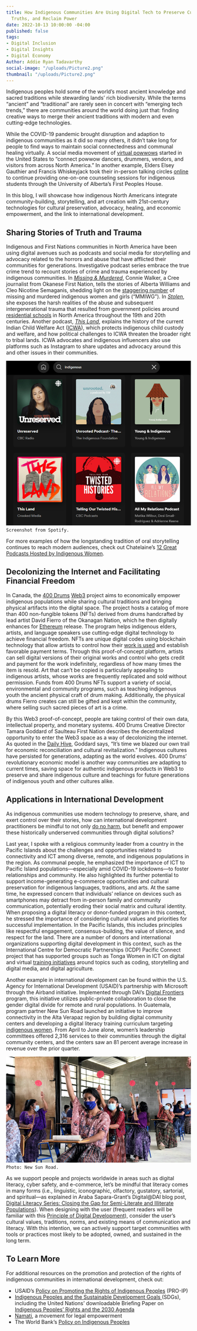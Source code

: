 ```yaml
---
title: How Indigenous Communities Are Using Digital Tech to Preserve Culture, Share
  Truths, and Reclaim Power
date: 2022-10-13 10:00:00 -04:00
published: false
tags:
- Digital Inclusion
- Digital Insights
- Digital Economy
Author: Addie Ryan Tadavarthy
social-image: "/uploads/Picture2.png"
thumbnail: "/uploads/Picture2.png"
---
```


Indigenous peoples hold some of the world’s most ancient knowledge and sacred traditions while stewarding lands’ rich biodiversity. While the terms “ancient” and “traditional” are rarely seen in concert with “emerging tech trends,” there are communities around the world doing just that: finding creative ways to merge their ancient traditions with modern and even cutting-edge technologies.

<!--more-->

While the COVID-19 pandemic brought disruption and adaption to indigenous communities as it did so many others, it didn’t take long for people to find ways to maintain social connectedness and communal healing virtually. A social media movement of [virtual powwows](https://www.cbc.ca/news/indigenous/coronavirus-virtual-powwow-social-distance-1.5521785) started in the United States to “connect powwow dancers, drummers, vendors, and visitors from across North America.” In another example, Elders Elsey Gauthier and Francis Whiskeyjack took their in-person talking circles [online](https://www.ualberta.ca/folio/2020/05/elders-take-indigenous-cultural-teachings-online-to-support-u-of-a-students.html) to continue providing one-on-one counseling sessions for indigenous students through the University of Alberta’s First Peoples House. 

In this blog, I will showcase how indigenous North Americans integrate community-building, storytelling, and art creation with 21st-century technologies for cultural preservation, advocacy, healing, and economic empowerment, and the link to international development.

## Sharing Stories of Truth and Trauma

Indigenous and First Nations communities in North America have been using digital avenues such as podcasts and social media for storytelling and advocacy related to the horrors and abuse that have afflicted their communities for generations. Investigative podcast series embrace the true crime trend to recount stories of crime and trauma experienced by indigenous communities. In [*Missing & Murdered*](https://www.cbc.ca/mediacentre/program/missing-and-murdered), Connie Walker, a Cree journalist from Okanese First Nation, tells the stories of Alberta Williams and Cleo Nicotine Semaganis, shedding light on the [staggering number](https://airc.ucsc.edu/resources/mmiwg.html) of missing and murdered indigenous women and girls (“MMIWG”). In *[Stolen](https://gimletmedia.com/shows/stolen)*, she exposes the harsh realities of the abuse and subsequent intergenerational trauma that resulted from government policies around [residential schools](https://www.washingtonpost.com/outlook/2021/08/10/residential-schools-were-key-tool-americas-long-history-native-genocide/) in North America throughout the 19th and 20th centuries. Another podcast, *[This Land](https://crooked.com/podcast-series/this-land/)*, explains the history of the current Indian Child Welfare Act ([ICWA](https://www.nicwa.org/about-icwa/)), which protects indigenous child custody and welfare, and how political challenges to ICWA threaten the broader right to tribal lands. ICWA advocates and indigenous influencers also use platforms such as Instagram to share updates and advocacy around this and other issues in their communities.  

![Picture1-27bd2e.png](/uploads/Picture1-27bd2e.png)`Screenshot from Spotify.`
  
For more examples of how the longstanding tradition of oral storytelling continues to reach modern audiences, check out Chatelaine’s [12 Great Podcasts Hosted by Indigenous Women](https://www.chatelaine.com/living/indigenous-podcasts-hosted-by-women/).  

## Decolonizing the Internet and Facilitating Financial Freedom

In Canada, the [400 Drums](https://www.400drums.com/) [Web3](https://www.nasdaq.com/articles/web3-and-nfts-explained) project aims to economically empower indigenous populations while sharing cultural traditions and bringing physical artifacts into the digital space. The project hosts a catalog of more than 400 non-fungible tokens (NFTs) derived from drums handcrafted by lead artist David Fierro of the Okanagan Nation, which he then digitally enhances for [Ethereum](https://ethereum.org/en/) release. The program helps indigenous elders, artists, and language speakers use cutting-edge digital technology to achieve financial freedom. NFTs are unique digital codes using blockchain technology that allow artists to control how their [work is used](https://www.forbes.com/sites/bernardmarr/2022/08/19/web3-nfts-and-the-future-of-art/?sh=69cfc2eb1e05) and establish favorable payment terms. Through this proof-of-concept platform, artists can sell digital versions of their original works and control who gets credit and payment for the work indefinitely, regardless of how many times the item is resold. Art that can’t be copied is particularly appealing to indigenous artists, whose works are frequently replicated and sold without permission. Funds from 400 Drums NFTs support a variety of social, environmental and community programs, such as teaching indigenous youth the ancient physical craft of drum making. Additionally, the physical drums Fierro creates can still be gifted and kept within the community, where selling such sacred pieces of art is a crime.

By this Web3 proof-of-concept, people are taking control of their own data, intellectual property, and monetary systems. 400 Drums Creative Director Tamara Goddard of Saulteau First Nation describes the decentralized opportunity to enter the Web3 space as a way of decolonizing the internet. As quoted in the [Daily Hive](https://dailyhive.com/vancouver/400-drums-indigenous-nfts), Goddard says, “It’s time we blazed our own trail for economic reconciliation and cultural revitalization.” Indigenous cultures have persisted for generations, adapting as the world evolves. 400 Drums’ revolutionary economic model is another way communities are adapting to current times, saving space for authentic indigenous products in Web3 to preserve and share indigenous culture and teachings for future generations of indigenous youth and other cultures alike.

## Applications in International Development

As indigenous communities use modern technology to preserve, share, and exert control over their stories, how can international development practitioners be mindful to not only [do no harm](https://www.cdacollaborative.org/wp-content/uploads/2018/01/Do-No-Harm-A-Brief-Introduction-from-CDA.pdf), but benefit and empower these historically underserved communities through digital solutions? 

Last year, I spoke with a religious community leader from a country in the Pacific Islands about the challenges and opportunities related to connectivity and ICT among diverse, remote, and indigenous populations in the region. As communal people, he emphasized the importance of ICT to Pacific Island populations—especially amid COVID-19 lockdowns—to foster relationships and community. He also highlighted its further potential to support income-generating e-commerce opportunities and cultural preservation for indigenous languages, traditions, and arts. At the same time, he expressed concern that individuals’ reliance on devices such as smartphones may detract from in-person family and community communication, potentially eroding their social matrix and cultural identity. When proposing a digital literacy or donor-funded program in this context, he stressed the importance of considering cultural values and priorities for successful implementation. In the Pacific Islands, this includes principles like respectful engagement, consensus-building, the value of silence, and respect for the land. There are a number of donors and international organizations supporting digital development in this context, such as the International Centre for Democratic Partnerships (ICDP) Pacific Connect project that has supported groups such as Tonga Women in ICT on digital and virtual [training initiatives](https://www.icdp.com.au/2020/12/01/tonga-women-in-ict-thriving-in-the-new-normal/) around topics such as coding, storytelling and digital media, and digital agriculture. 

Another example in international development can be found within the U.S. Agency for International Development (USAID)’s partnership with Microsoft through the Airband initiative. Implemented through DAI’s [Digital Frontiers](https://www.dai.com/our-work/projects/worldwide-digital-frontiers-df) program, this initiative utilizes public-private collaboration to close the gender digital divide for remote and rural populations. In Guatemala, program partner New Sun Road launched an initiative to improve connectivity in the Alta Verapaz region by building digital community centers and developing a digital literacy training curriculum targeting [indigenous women](https://www.digitalfrontiersdai.com/resources/bridging-the-gender-digital-divide-for-guatemalan-indigenous-women/). From April to June alone, women’s leadership committees offered 2,316 services to their communities through the digital community centers, and the centers saw an 81 percent average increase in revenue over the prior quarter. 

![Picture2.png](/uploads/Picture2.png)`Photo: New Sun Road.`

As we support people and projects worldwide in areas such as digital literacy, cyber safety, and e-commerce, let’s be mindful that literacy comes in many forms (i.e., linguistic, iconographic, olfactory, gustatory, sartorial, and spiritual—as explained in Araba Sapara-Grant’s Digital@DAI blog post, [Digital Literacy Series: Closing the Gap for Semi-Literate and Illiterate Populations](https://dai-global-digital.com/digital-literacy-series-closing-the-gap-for-semi-literate-and-illiterate-populations.html)). When designing with the user (frequent readers will be familiar with this [Principle of Digital Development](https://digitalprinciples.org/)), consider the user’s cultural values, traditions, norms, and existing means of communication and literacy. With this intention, we can actively support target communities with tools or practices most likely to be adopted, owned, and sustained in the long term.

## To Learn More

For additional resources on the promotion and protection of the rights of indigenous communities in international development, check out:
* USAID’s [Policy on Promoting the Rights of Indigenous Peoples](https://www.usaid.gov/indigenous-peoples/usaid-policy-on-indigenous-peoples) (PRO-IP)
* [Indigenous Peoples and the Sustainable Development Goals ](https://www.un.org/development/desa/indigenouspeoples/focus-areas/post-2015-agenda/the-sustainable-development-goals-sdgs-and-indigenous/tools-and-resources.html)(SDGs), including the United Nations’ downloadable Briefing Paper on [Indigenous Peoples’ Rights and the 2030 Agenda  ](http://www.un.org/development/desa/indigenouspeoples/wp-content/uploads/sites/19/2016/10/Briefing-Paper-on-Indigenous-Peoples-Rights-and-the-2030-Agenda.pdf)
* [Namati](https://namati.org/), a movement for legal empowerment
* The World Bank’s [Policy on Indigenous Peoples](https://www.worldbank.org/en/topic/indigenouspeoples)